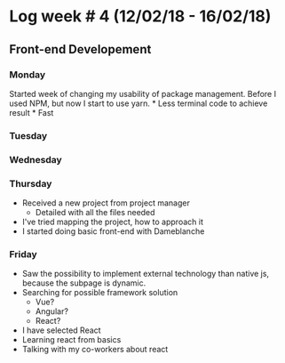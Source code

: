 # Log week # 4 (12/02/18 - 16/02/18)
## Front-end Developement

### Monday
Started week of changing my usability of package management. Before I used NPM, but now I start to use yarn.
    * Less terminal code to achieve result
    * Fast

### Tuesday

### Wednesday

### Thursday
* Received a new project from project manager
    * Detailed with all the files needed
* I've tried mapping the project, how to approach it
* I started doing basic front-end with Dameblanche

### Friday
* Saw the possibility to implement external technology than native js, because the subpage is dynamic.
* Searching for possible framework solution
    * Vue?
    * Angular?
    * React?
* I have selected React
* Learning react from basics
* Talking with my co-workers about react